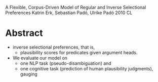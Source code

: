 A Flexible, Corpus-Driven Model of Regular and Inverse Selectional Preferences
Katrin Erk, Sebastian Padó, Ulrike Padó
2010 CL

# Abstract

* inverse selectional preferences, that is, 
  * plausibility scores for predicates given argument heads.
* We evaluate our model on 
  * one NLP task (pseudo-disambiguation) and 
  * one cognitive task (prediction of human plausibility judgments), gauging
